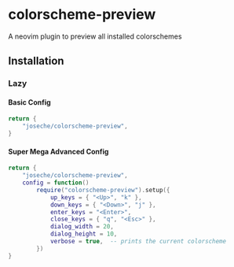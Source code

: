# colorscheme-preview

A neovim plugin to preview all installed colorschemes

## Installation

### Lazy

#### Basic Config

```lua
return {
    "joseche/colorscheme-preview",
}
```

#### Super Mega Advanced Config

```lua
return {
    "joseche/colorscheme-preview",
    config = function()
        require("colorscheme-preview").setup({
            up_keys = { "<Up>", "k" },
            down_keys = { "<Down>", "j" },
            enter_keys = "<Enter>",
            close_keys = { "q", "<Esc>" },
            dialog_width = 20,
            dialog_height = 10,
            verbose = true,  -- prints the current colorscheme
        })
}

```
